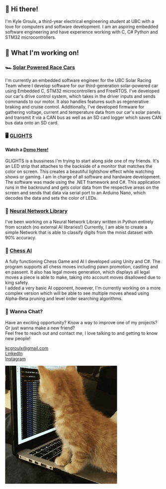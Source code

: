 ## 👋 Hi there! 

I'm Kyle Groulx, a third-year electrical engineering student at UBC with a love for computers and software development. I am an aspiring embedded software engineering and have experience working with C, C# Python and STM32 microcontrollers.

## 🌱 What I'm working on!
### 🏎️ [Solar Powered Race Cars](https://github.com/UBC-Solar/firmware_v3) 
I'm currently an embedded software engineer for the UBC Solar Racing Team where I develop software for our third-generation solar-powered car using Embedded C, STM32 microcontrollers and FreeRTOS. 
I've developed our car's drive control system, which takes in the driver inputs and sends commands to our motor. It also handles features such as regenerative braking and cruise control. 
Additionally, I've developed firmware for gathering voltage, current and temperature data from our car's solar panels and transmit it via a CAN bus as well as an SD card logger which saves CAN bus data onto an SD card.

### 🖥️ [GLIGHTS](https://github.com/kcgroulx/GLIGHTS)
#### Watch a [Demo Here!](https://www.youtube.com/watch?v=8RTGtit4Xts&ab_channel=GLIGHTS)  
GLIGHTS is a bussiness I'm trying to start along side one of my friends. It's an LED strip that attaches to the backside of a monitor that matches the color on screen. This creates a beautiful lightshow effect while watching shows or gaming. I am in charge of all software and hardware development. The software was made using the .NET framework and C#. This application runs in the backround and gets color data from the respective areas on the screen and sends that data via serial port to an Arduino Nano, which decodes the data and sets the color of LEDs.  

### 🧠 [Neural Network Library](https://github.com/kcgroulx/Neural-Network)
I've been working on a Neural Network Library written in Python entirely from scratch (no external AI libraries!) Currently, I am able to create a simple Network that is able to classify digits from the mnist dataset with 90% accuracy. 

### 🐴 [Chess AI](https://github.com/kcgroulx/ChessGame)
A fully functioning Chess Game and AI I developed using Unity and C#. The program supports all chess moves including pawn promotion, castling and en passent. It also has legal moves generation, which displays all legal moves a piece is able to make, taking into account moves disallowed due to king safety.  
I added a very basic AI opponent, however, I'm currently working on a more complex version which will be able to see multiple moves ahead using Alpha-Beta pruning and level order searching algorithms.

### 📡 Wanna Chat?
Have an exciting opportunity? Know a way to improve one of my projects? Or just wanna make a new friend?  
Feel free to reach out and contact me, I love talking to and getting to know new people!

kcgroulx@gmail.com  
[LinkedIn](https://www.linkedin.com/in/kylegroulx)  
[Instagram](https://www.instagram.com/kyle.groulx)  

![:3](https://github.com/kcgroulx/kcgroulx/blob/main/unnamed.gif)

